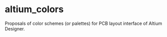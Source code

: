 # altium_colors
Proposals of color schemes (or palettes) for PCB layout interface of Altium Designer.
